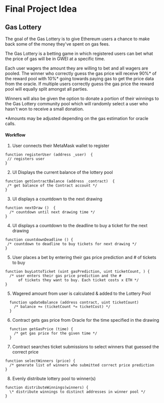 # Final Project Idea
## Gas Lottery
The goal of the Gas Lottery is to give Ethereum users a chance to make back some of the money they've spent on gas fees.  

The Gas Lottery is a betting game in which registered users can bet what the price of gas will be in GWEI at a specific time. 

Each user wagers the amount they are willing to bet and all wagers are pooled. The winner who correctly guess the gas price will receive 90%* of the reward pool with 10%* going towards paying gas to get the price data from the oracle. If multiple users correctly guess the gas price the reward pool will equally split amongst all parties.  

Winners will also be given the option to donate a portion of their winnings to the Gas Lottery community pool which will randomly select a user who hasn't won to receive a small donation.  

*Amounts may be adjusted depending on the gas estimation for oracle calls.
#### Workflow

  1. User connects their MetaMask wallet to register  
   ```
  function registerUser (address _user)  {
    // registers user 
  } 
   ``` 
  2. UI Displays the current balance of the lottery pool
   
   ```
  function getContractBalance (address _contract)  {
    /* get balance of the Contract account */
  } 
   ``` 
  3. UI displays a countdown to the next drawing
   
  ```
  function nextDraw ()  {
    /* countdown until next drawing time */
  }
  ``` 
  4. UI displays a countdown to the deadline to buy a ticket for the next drawing
   ```
  function countdownDeadline () {
    /* countdown to deadline to buy tickets for next drawing */
  }
  ``` 
  5. User places a bet by entering their gas price prediction and # of tickets to buy
  ```
  function buyLottoTicket (uint gasPrediction, uint ticketCount, ) {
    /* user enters their gas price prediction and the #
        of tickets they want to buy. Each ticket costs x ETH */
  }
  ``` 
  5. Wagered amount from user is calculated & added to the Lottery Pool
  ```
    function updateBalance (address contract, uint ticketCount) 
      /* balance += (ticketCount *= ticketCost) */
    }
  ``` 

  6. Contract gets gas price from Oracle for the time specified in the drawing
  ```  
    function getGasPrice (time) {
      /* get gas price for the given time */
    }
  ```
  7. Contract searches ticket submissions to select winners that guessed the correct price
   ``` 
   function selectWinners (price) {
     /* generate list of winners who submitted correct price prediction
   }
   ```
  8. Evenly distribute lottery pool to winner(s)
   ```
   function distributeWinnings(winners) {
     \* distribute winnings to distinct addresses in winner pool */
   }
   ```